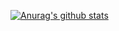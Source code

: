 [![Anurag's github stats](https://github-readme-stats.vercel.app/api?username=gpspelle)](https://github.com/anuraghazra/github-readme-stats)
